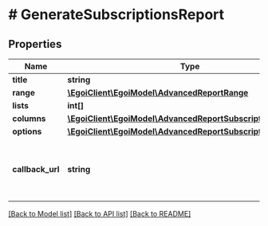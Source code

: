 # # GenerateSubscriptionsReport

## Properties

Name | Type | Description | Notes
------------ | ------------- | ------------- | -------------
**title** | **string** | Advanced report title |
**range** | [**\EgoiClient\EgoiModel\AdvancedReportRange**](AdvancedReportRange.md) |  |
**lists** | **int[]** | Array of List Id&#39;s |
**columns** | [**\EgoiClient\EgoiModel\AdvancedReportSubscriptionsColumns**](AdvancedReportSubscriptionsColumns.md) |  |
**options** | [**\EgoiClient\EgoiModel\AdvancedReportSubscriptionsOptions**](AdvancedReportSubscriptionsOptions.md) |  |
**callback_url** | **string** | URL which will receive the information of the report &lt;a href&#x3D;&#39;/usecases/callbacks/&#39; target&#x3D;&#39;_blank&#39;&gt;[Go to callback documentation]&lt;/a&gt; | [optional]

[[Back to Model list]](../../README.md#models) [[Back to API list]](../../README.md#endpoints) [[Back to README]](../../README.md)
